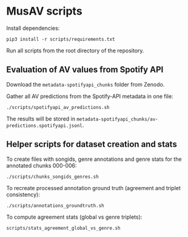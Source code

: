 # MusAV scripts

Install dependencies:
```
pip3 install -r scripts/requirements.txt
```

Run all scripts from the root directory of the repository.


## Evaluation of AV values from Spotify API

Download the `metadata-spotifyapi_chunks` folder from Zenodo.

Gather all AV predictions from the Spotify-API metadata in one file:
```
./scripts/spotifyapi_av_predictions.sh
```
The results will be stored in `metadata-spotifyapi_chunks/av-predictions.spotifyapi.jsonl`.


## Helper scripts for dataset creation and stats

To create files with songids, genre annotations and genre stats for the annotated chunks 000-006:
```
./scripts/chunks_songids_genres.sh
```

To recreate processed annotation ground truth (agreement and triplet consistency):
```
./scripts/annotations_groundtruth.sh
```

To compute agreement stats (global vs genre triplets):
```
scripts/stats_agreement_global_vs_genre.sh
```

